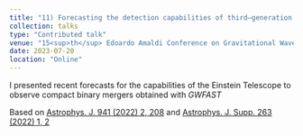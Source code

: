 ```yaml
---
title: "11) Forecasting the detection capabilities of third–generation gravitational–wave detectors using *GWFAST*"
collection: talks
type: "Contributed talk"
venue: "15<sup>th</sup> Edoardo Amaldi Conference on Gravitational Waves"
date: 2023-07-20
location: "Online"
---
```


I presented recent forecasts for the capabilities of the Einstein Telescope to observe compact binary mergers obtained with *GWFAST*

Based on <a href="https://doi.org/10.3847/1538-4357/ac9cd47" target="_blank" rel="noopener">Astrophys. J. 941 (2022) 2, 208</a> and <a href="https://iopscience.iop.org/article/10.3847/1538-4365/ac9129" target="_blank" rel="noopener">Astrophys. J. Supp. 263 (2022) 1, 2</a>